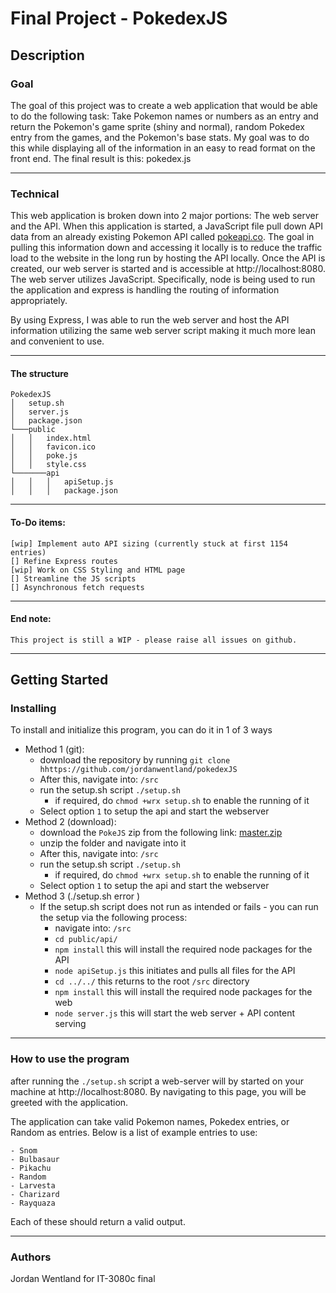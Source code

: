 #  Final Project - PokedexJS


## Description

### Goal
The goal of this project was to create a web application that would be able to do the following task: Take Pokemon names or numbers as an entry and return the Pokemon's game sprite (shiny and normal), random Pokedex entry from the games, and the Pokemon's base stats. 
My goal was to do this while displaying all of the information in an easy to read format on the front end. The final result is this: pokedex.js

---

### Technical
This web application is broken down into 2 major portions: The web server and the API. When this application is started, a JavaScript file pull down API data from an already existing Pokemon API called [pokeapi.co](https://pokeapi.co/). The goal in pulling this information down and accessing it locally is to reduce the traffic load to the website in the long run by hosting the API locally. Once the API is created, our web server is started and is accessible at http://localhost:8080. The web server utilizes JavaScript. Specifically, node is being used to run the application and express is handling the routing of information appropriately. 

By using Express, I was able to run the web server and host the API information utilizing the same web server script making it much more lean and convenient to use. 

---

#### The structure
```
PokedexJS
│   setup.sh
│   server.js
│   package.json
└───public
│   │   index.html
│   │   favicon.ico
│   │   poke.js
│   │   style.css
└───────api
│   │   │   apiSetup.js
│   │   │   package.json
```
---
#### To-Do items:
```
[wip] Implement auto API sizing (currently stuck at first 1154 entries)
[] Refine Express routes
[wip] Work on CSS Styling and HTML page 
[] Streamline the JS scripts
[] Asynchronous fetch requests
``` 

---
#### End note: 
```
This project is still a WIP - please raise all issues on github.
```
---

## Getting Started

### Installing

To install and initialize this program, you can do it in 1 of 3 ways

* Method 1 (git): 
	* download the repository by running 
	 `git clone hhttps://github.com/jordanwentland/pokedexJS`
	 * After this, navigate into: `/src`
	 * run the setup.sh script `./setup.sh`
		 * if required, do `chmod +wrx setup.sh` to enable the running of it
	* Select option `1` to setup the api and start the webserver
* Method 2 (download):
	* download the ```PokeJS``` zip from the following link: [master.zip](https://github.com/jordanwentland/pokedexJS/archive/refs/heads/master.zip)
	 * unzip the folder and navigate into it 
	 * After this, navigate into: `/src`
	 * run the setup.sh script `./setup.sh`
		 * if required, do `chmod +wrx setup.sh` to enable the running of it
	* Select option `1` to setup the api and start the webserver
* Method 3 (./setup.sh error )
	* If the setup.sh script does not run as intended or fails - you can run the setup via the following process:
		* navigate into: `/src`
		* `cd public/api/`
		* `npm install` this will install the required node packages for the API
		* `node apiSetup.js` this initiates and pulls all files for the API 
		* `cd ../../` this returns to the root `/src` directory 
		* `npm install` this will install the required node packages for the web
		* `node server.js` this will start the web server + API content serving
---
### How to use the program

after running the ```./setup.sh``` script a web-server will by started on your machine at http://localhost:8080. By navigating to this page, you will be greeted with the application.

The application can take valid Pokemon names, Pokedex entries, or Random as entries. Below is a list of example entries to use:
```
- Snom 
- Bulbasaur
- Pikachu
- Random
- Larvesta
- Charizard
- Rayquaza
```
Each of these should return a valid output.

---

### Authors

Jordan Wentland for IT-3080c final 
